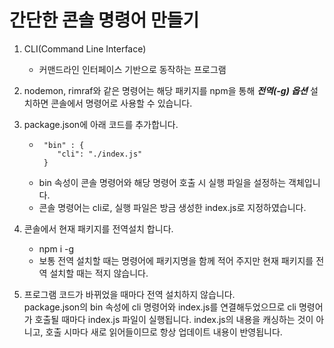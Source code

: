 # 간단한 콘솔 명령어 만들기

1. CLI(Command Line Interface)
   - 커맨드라인 인터페이스 기반으로 동작하는 프로그램
2. nodemon, rimraf와 같은 명령어는 해당 패키지를 npm을 통해 **_전역(-g) 옵션_** 설치하면 콘솔에서 명령어로 사용할 수 있습니다.
3. package.json에 아래 코드를 추가합니다.
   - ```
      "bin" : {
         "cli": "./index.js"
      }
     ```
   - bin 속성이 콘솔 명령어와 해당 명령어 호출 시 실행 파일을 설정하는 객체입니다.
   - 콘솔 명령어는 cli로, 실행 파일은 방금 생성한 index.js로 지정하였습니다.
4. 콘솔에서 현재 패키지를 전역설치 합니다.

   - npm i -g
   - 보통 전역 설치할 때는 명령어에 패키지명을 함께 적어 주지만 현재 패키지를 전역 설치할 때는 적지 않습니다.

5. 프로그램 코드가 바뀌었을 때마다 전역 설치하지 않습니다.  
   package.json의 bin 속성에 cli 명령어와 index.js를 연결해두었으므로 cli 명령어가 호출될 때마다 index.js 파일이 실행됩니다. index.js의 내용을 캐싱하는 것이 아니고, 호출 시마다 새로 읽어들이므로 항상 업데이트 내용이 반영됩니다.
